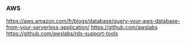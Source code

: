 ### AWS
https://aws.amazon.com/fr/blogs/database/query-your-aws-database-from-your-serverless-application/
https://github.com/awslabs
https://github.com/awslabs/rds-support-tools
